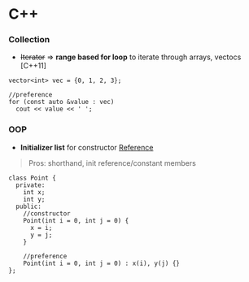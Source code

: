 # C++

### Collection
+ ~~Iterator~~ => **range based for loop** to iterate through arrays, vectocs [C++11]
```
vector<int> vec = {0, 1, 2, 3};

//preference
for (const auto &value : vec)
  cout << value << ' ';
```

### OOP
+ **Initializer list** for constructor [Reference](https://www.educative.io/edpresso/what-are-initializer-lists-in-cpp)
> Pros: shorthand, init reference/constant members
```
class Point {
  private:
    int x;
    int y;
  public:
    //constructor
    Point(int i = 0, int j = 0) {
      x = i;
      y = j;
    }
    
    //preference
    Point(int i = 0, int j = 0) : x(i), y(j) {}
};
```
